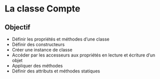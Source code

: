 # La classe Compte

## Objectif

* Définir les propriétés et méthodes d’une classe
* Définir des constructeurs
* Créer une instance de classe
* Accéder par les accesseurs aux propriétés en lecture et écriture d’un objet
* Appliquer des méthodes
* Définir des attributs et méthodes statiques
